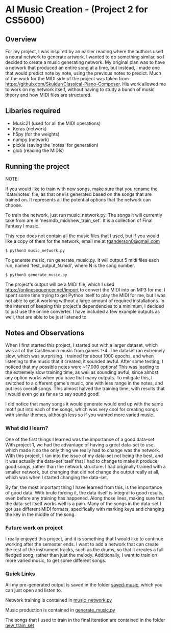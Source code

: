 # AI Music Creation - (Project 2 for CS5600)

## Overview

For my project, I was inspired by an earlier reading where the authors used a neural network to generate
artwork. I wanted to do something similar, so I decided to create a music generating network.
My original plan was to have a network that produced an entire song at a time, but instead, I made
one that would predict note by note, using the previous notes to predict. Much of the work for the MIDI
side of the project was taken from https://github.com/Skuldur/Classical-Piano-Composer. His work allowed me to
work on my network itself, without having to study a bunch of music theory and how MIDI files are structured.

## Libaries required

* Music21 (used for all the MIDI operations)
* Keras (network)
* h5py (for the weights)
* numpy (network)
* pickle (saving the 'notes' for generation)
* glob (reading the MIDIs)


## Running the project

NOTE:

If you would like to train with new songs, make sure that you rename the 'data/notes' file, as that one is generated based on the
songs that are trained on. It represents all the potential options that the network can choose.

To train the network, just run music_network.py. The songs it will currently take from are in 'nesmdb_midi/new_train_set'.
It is a collection of Final Fantasy I music.

This repo does not contain all the music files that I used, but if you would like a copy of them for the network, email me at <a href="mailto:tganderson0@gmail.com">tganderson0@gmail.com</a>

```shell script
$ python3 music_network.py
```

To generate music, run generate_music.py. It will output 5 midi files each run, named 'test_output_N.midi', where N is the song
number.

```shell script
$ python3 generate_music.py
```

The project's output will be a MIDI file, which I used https://onlinesequencer.net/import to convert the MIDI into an MP3
for me. I spent some time trying to get Python itself to play the MIDI for me, but I was not able to get it working without
a large amount of required installations. In the interest of keeping this project's dependencies to a minimum,
I decided to just use the online converter. I have included a few example outputs as well, that are able to be just listened to. 

## Notes and Observations

When I first started this project, I started out with a larger dataset, which was all of the Castlevania music from games 1-4.
The dataset ran extremely slow, which was surprising. I trained for about 1000 epochs, and when listening to the music that it created,
it sounded awful. After some testing, I noticed that my possible notes were ~17,000 options! This was leading
to the extremely slow training time, as well as sounding awful, since almost any option works when you have that many outputs.
To mitigate this, I switched to a different game's music, one with less range in the notes,
and put less overall songs. This almost halved the training time, with results that I would even go as far as to say sound good!

I did notice that many songs it would generate would end up with the same motif put into each of the songs, which was 
very cool for creating songs with similar themes, although less so if you wanted more varied music.

### What did I learn?

One of the first things I learned was the importance of a good data-set. With project 1, we had the advantage
of having a great data-set to use, which made it so the only thing we really had to change was the network.
With this project, I ran into the issue of my data-set not being the best, and it was actually the data-set itself
that I had to change to make it produce good songs, rather than the network structure. I had originally trained with a smaller
network, but changing that did not change the output really at all, which was when I started changing the data-set.

By far, the most important thing I have learned from this, is the importance of good data. With brute forcing it,
the data itself is integral to good results, even before any training has happened. Along those lines, making sure that the
data-set itself works well is a pain. Many of the songs in the data-set I got use different MIDI formats, specifically with marking
keys and changing the key in the middle of the song.

### Future work on project

I really enjoyed this project, and it is something that I would like to continue working after the semester ends. I want to add a network that can create the rest of the instrument tracks, such as the drums, so that it creates
a full fledged song, rather than just the melody. Additionally, I want to train on more varied music, to get some
 different songs.

### Quick Links

All my pre-generated output is saved in the folder [saved-music](./saved-music), which you can just open and listen to.

Network training is contained in [music_network.py](./music_network.py)

Music production is contained in [generate_music.py](./generate_music.py)

The songs that I used to train in the final iteration are contained in the folder [new_train_set](./nesmdb_midi/nesmdb_midi/new_train_set)


